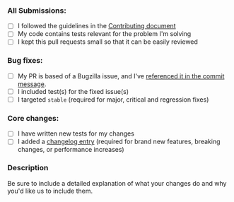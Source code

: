 ### All Submissions:

* [ ] I followed the guidelines in the [Contributing document](https://wiki.dlang.org/Contributing_to_Phobos)
* [ ] My code contains tests relevant for the problem I'm solving
* [ ] I kept this pull requests small so that it can be easily reviewed

### Bug fixes:

- [ ] My PR is based of a Bugzilla issue, and I've [referenced it in the commit message](https://github.com/dlang-bots/dlang-bot#automated-references).
- [ ] I included test(s) for the fixed issue(s)
- [ ] I targeted `stable` (required for major, critical and regression fixes)

### Core changes:

* [ ] I have written new tests for my changes
* [ ] I added a [changelog entry](https://github.com/dlang/phobos/tree/master/changelog)
      (required for brand new features, breaking changes, or performance increases)

### Description

Be sure to include a detailed explanation of what your changes do
and why you'd like us to include them.
